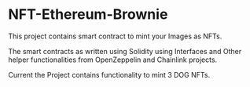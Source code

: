 # NFT-Ethereum-Brownie
This project contains smart contract to mint your Images as NFTs.

The smart contracts as written using Solidity using Interfaces and Other helper functionalities from OpenZeppelin and Chainlink projects.

Current the Project contains functionality to mint 3 DOG NFTs.
